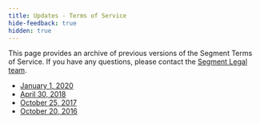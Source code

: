 ```yaml
---
title: Updates - Terms of Service
hide-feedback: true
hidden: true
---
```


This page provides an archive of previous versions of the Segment Terms of Service. If you have any questions, please contact the [Segment Legal team](mailto:legal@segment.com).

* [January 1, 2020](/docs/legal/)
* [April 30, 2018](/docs/legal/terms-2018)
* [October 25, 2017](/docs/legal/terms-2017)
* [October 20, 2016](/docs/legal/terms-2016)
